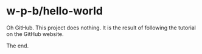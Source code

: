 w-p-b/hello-world
=================

Oh GitHub. This project does nothing. It is the result of following the tutorial on the GitHub website.

The end.
